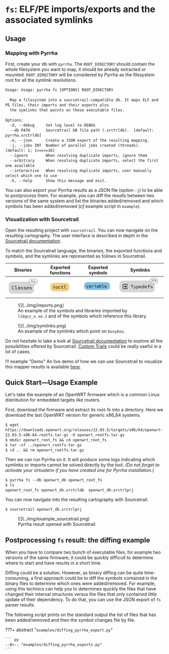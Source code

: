 # `fs`: ELF/PE imports/exports and the associated symlinks


## Usage
### Mapping with Pyrrha 
First, create your db with `pyrrha`. The `ROOT_DIRECTORY` should contain the whole filesystem you want to map, it should be already extracted or mounted. `ROOT_DIRECTORY` will be considered by Pyrrha as the filesystem root for all the symlink resolutions. 

```commandline
Usage: Usage: pyrrha fs [OPTIONS] ROOT_DIRECTORY

  Map a filesystem into a sourcetrail-compatible db. It maps ELF and PE files, their imports and their exports plus
  the symlinks that points on these executable files.

Options:
  -d, --debug     Set log level to DEBUG
  --db PATH       Sourcetrail DB file path (.srctrldb).  [default: pyrrha.srctrldb]
  -e, --json      Create a JSON export of the resulting mapping.
  -j, --jobs INT  Number of parallel jobs created (threads).  [default: 1; 1<=x<=16]
  --ignore        When resolving duplicate imports, ignore them
  --arbitrary     When resolving duplicate imports, select the first one available
  --interactive   When resolving duplicate imports, user manually select which one to use
  -h, --help      Show this message and exit.
```

You can also export your Pyrrha results as a JSON file (option `-j`) to be able to postprocess them. For example, you can diff the results between two versions of the same system and list the binaries added/removed and which symbols has been added/removed (*cf* example script in `example`).

### Visualization with Sourcetrail
Open the resulting project with `sourcetrail`. You can now navigate on the resulting cartography. The user interface is described in depth in the [Sourcetrail documentation](https://github.com/CoatiSoftware/Sourcetrail/blob/master/DOCUMENTATION.md#user-interface).

To match the Sourcetrail language, the binaries, the exported functions and symbols, and the symlinks are represented as follows in Sourcetrail.

Binaries |    Exported functions    |     Exported symbols     | Symlinks
:---:|:------------------------:|:------------------------:| :---:
![](../img/classes.png) | ![](../img/function.png) | ![](../img/variable.png) | ![](../img/typedefs.png)

<figure markdown>
  ![](../img/imports.png)
  <figcaption> An example of the symbols and libraries imported by <code>libgcc_s.so.1</code> and of the symbols which reference this library.</figcaption>
</figure>

<figure markdown>
  ![](../img/symlinks.png)
  <figcaption> An example of the symlinks which point on <code>busybox</code>.</figcaption>
</figure>

Do not hesitate to take a look at [Sourcetrail documentation](https://github.com/CoatiSoftware/Sourcetrail/blob/master/DOCUMENTATION.md#graph-view-1) to explore all the possibilities offered by Sourcetrail. [Custom Trails](https://github.com/CoatiSoftware/Sourcetrail/blob/master/DOCUMENTATION.md#custom-trail-dialog) could be really useful in a lot of cases.

!!! example "Demo"
    An live demo of how we can use Sourcetrail to visualize this mapper results is available [here](https://www.youtube.com/watch?v=-dMl-SvQl4k&t=12m33s).

##  Quick Start—Usage Example
Let's take the example of an OpenWRT firmware which is a common Linux distribution for embedded targets like routers.

First, download the firmware and extract its root-fs into a directory. Here we download the last OpenWRT version for generic x86_64 systems.
```commandline
$ wget https://downloads.openwrt.org/releases/22.03.5/targets/x86/64/openwrt-22.03.5-x86-64-rootfs.tar.gz -O openwrt_rootfs.tar.gz
$ mkdir openwrt_root_fs && cd openwrt_root_fs
$ tar -xf ../openwrt_rootfs.tar.gz
$ cd .. && rm openwrt_rootfs.tar.gz
```

Then we can run Pyrrha on it. It will produce some logs indicating which symlinks or imports cannot be solved directly by the tool. 
*(Do not forget to activate your virtualenv if you have created one for Pyrrha installation.)*
```commandline
$ pyrrha fs --db openwrt_db openwrt_root_fs
$ ls 
openwrt_root_fs openwrt_db.srctrldb  openwrt_db.srctrlprj
```

You can now navigate into the resulting cartography with Sourcetrail.
```commandline
$ sourcetrail openwrt_db.srctrlprj
```

<figure markdown>
  ![](../img/example_sourcetrail.png)
  <figcaption> Pyrrha result opened with Sourcetrail.</figcaption>
</figure>


## Postprocessing `fs` result: the diffing example

When you have to compare two bunch of executable files, for example two versions of the same firmware, it could be quickly difficult to determine where to start and have results in a short time. 

Diffing could be a solution. However, as binary diffing can be quite time-consuming, a first approach could be to diff the symbols contained in the binary files to determine which ones were added/removed. For example, using this technics can help you to determines quickly the files that have changed their internal structures versus the files that only contained little update of their dependency. To do that, you can use the JSON export of `fs` parser results.

The following script prints on the standard output the list of files that has been added/removed and then the symbol changes file by file.

???+ abstract "`examples/diffing_pyrrha_export.py`"

    ``` py 
    --8<-- "examples/diffing_pyrrha_exports.py"
    ```